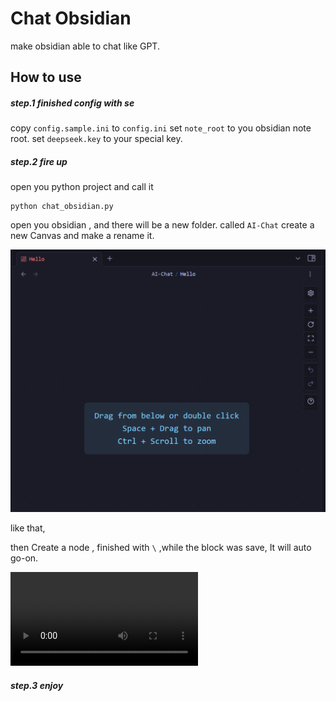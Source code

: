 # Chat Obsidian

make obsidian able to chat like GPT.


## How to use

##### step.1 finished config with se

copy `config.sample.ini` to `config.ini`
set `note_root` to you obsidian note root.
set `deepseek.key` to your special key.

##### step.2 fire up

open you python project and call it

```shell
python chat_obsidian.py
```

open you obsidian , and there will be a new folder. called `AI-Chat`
create a new Canvas and make a rename it.

![image-20240530171605633](https://raw.githubusercontent.com/HinxCorporation/Chat-Obsidian/master/README.assets/image-20240530171605633.png)

like that, 

then Create a node , finished with `\` ,while the block was save, It will auto go-on.

<video src="https://raw.githubusercontent.com/HinxCorporation/Chat-Obsidian/master/README.assets/video.mp4"></video>

##### step.3 enjoy



